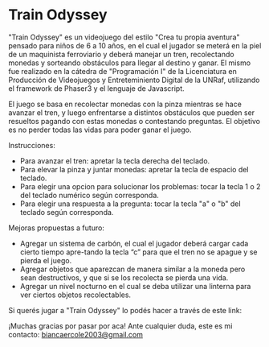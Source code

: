 # Train Odyssey

"Train Odyssey" es un videojuego del estilo "Crea tu propia aventura" pensado para niños de 6 a 10 años, en el cual el jugador se meterá en la piel de un maquinista ferroviario y deberá manejar un tren, recolectando monedas y sorteando obstáculos para llegar al destino y ganar. 
El mismo fue realizado en la cátedra de "Programación I" de la Licenciatura en Producción de Videojuegos y Entreteminiento Digital de la UNRaf, utilizando el framework de Phaser3 y el lenguaje de Javascript. 

El juego se basa en recolectar monedas con la pinza mientras se hace avanzar el tren, y luego enfrentarse a distintos obstáculos que pueden ser resueltos pagando con estas monedas o contestando preguntas. El objetivo es no perder todas las vidas para poder ganar el juego. 

Instrucciones: 
- Para avanzar el tren: apretar la tecla derecha del teclado. 
- Para elevar la pinza y juntar monedas: apretar la tecla de espacio del teclado. 
- Para elegir una opcion para solucionar los problemas: tocar la tecla 1 o 2 del teclado numérico según corresponda. 
- Para elegir una respuesta a la pregunta: tocar la tecla "a" o "b" del teclado según corresponda. 

Mejoras propuestas a futuro: 
- Agregar un sistema de carbón, el cual el jugador deberá cargar cada cierto tiempo apre-tando la tecla “c” para que el tren no se apague y se pierda el juego. 
- Agregar objetos que aparezcan de manera similar a la moneda pero sean destructivos, y que si se los recolecta se pierda una vida. 
- Agregar un nivel nocturno en el cual se deba utilizar una linterna para ver ciertos objetos recolectables. 

Si querés jugar a "Train Odyssey" lo podés hacer a través de este link: 

¡Muchas gracias por pasar por aca!
Ante cualquier duda, este es mi contacto: biancaercole2003@gmail.com
